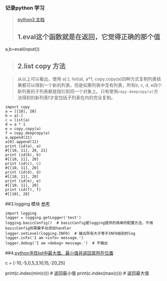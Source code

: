 ### 记录python 学习

>[python3 文档](https://python3-cookbook.readthedocs.io/zh_CN/latest/c13/p11_add_logging_to_simple_scripts.html)
>## 1.eval这个函数就是在返回，它觉得正确的那个值   
a,b=eval(input())

>## 2.list copy 方法

>从以上可以看出，使用 a[:], list(a), a*1, copy.copy(a)四种方式复制列表结果都可以得到一个新的列表，但是如果列表中含有列表，所有b, c, d, e四个新列表的子列表都是指引到同一个对象上。只有使用`copy.deepcopy(a)`方法得到的新列表f才是包括子列表在内的完全复制。

```
import copy
a = [[10], 20]
b = a[:]
c = list(a)
d = a * 1
e = copy.copy(a)
f = copy.deepcopy(a)
a.append(21)
a[0].append(11)
print (id(a), a)
#[[10, 11], 20, 21]
print (id(b), b)
#[[10, 11], 20]
print (id(c), c)
#[[10, 11], 20]
print (id(d), d)
#[[10, 11], 20]
print (id(e), e)
#[[10, 11], 20]
print (id(f), f)
#[[10], 20]
```

##3.logging 模块
[参考](https://blog.csdn.net/huilan_same/article/details/77869225)
```
import logging
logger = logging.getLogger('test')
logging.basicConfig()  # basicConfig是logging提供的简单的配置方法，不用basicConfig则需要手动添加handler
logger.setLevel(logging.INFO)  # 输出所有大于等于INFO级别的log
logger.info('I am <info> message.')
logger.debug('I am <debug> message.')  # 不输出

```

##4.[python寻找list中最大值、最小值并返回其所在位置](https://blog.csdn.net/fengjiexyb/article/details/77435676)

c = [-10,-5,0,5,3,10,15,-20,25]

print(c.index(min(c)))  # 返回最小值
print(c.index(max(c))) # 返回最大值
